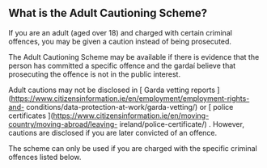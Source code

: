 ##  What is the Adult Cautioning Scheme?

If you are an adult (aged over 18) and charged with certain criminal offences,
you may be given a caution instead of being prosecuted.

The Adult Cautioning Scheme may be available if there is evidence that the
person has committed a specific offence and the gardaí believe that
prosecuting the offence is not in the public interest.

Adult cautions may not be disclosed in [ Garda vetting reports
](https://www.citizensinformation.ie/en/employment/employment-rights-and-
conditions/data-protection-at-work/garda-vetting/) or [ police certificates
](https://www.citizensinformation.ie/en/moving-country/moving-abroad/leaving-
ireland/police-certificate/) . However, cautions are disclosed if you are
later convicted of an offence.

The scheme can only be used if you are charged with the specific criminal
offences listed below.
